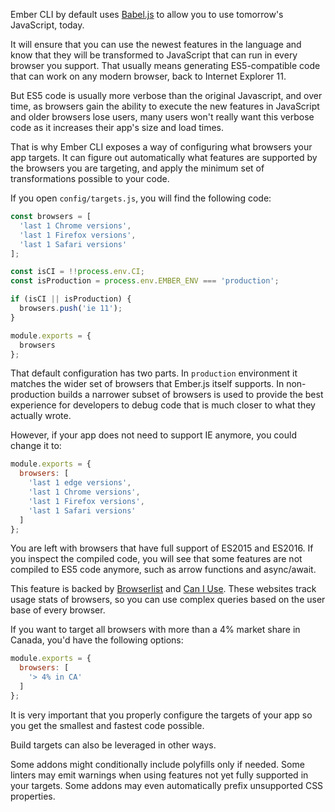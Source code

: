 Ember CLI by default uses [Babel.js](https://babeljs.io/) to allow you to use tomorrow's JavaScript, today.

It will ensure that you can use the newest features in the language and know that they will be transformed to JavaScript that can run in every browser you support.
That usually means generating ES5-compatible code that can work on any modern browser, back to Internet Explorer 11.

But ES5 code is usually more verbose than the original Javascript, and over time, as browsers gain the ability to execute the new features in JavaScript and older browsers lose users, many users won't really want this verbose code as it increases their app's size and load times.

That is why Ember CLI exposes a way of configuring what browsers your app targets.
It can figure out automatically what features are supported by the browsers you are targeting,
and apply the minimum set of transformations possible to your code.

If you open `config/targets.js`, you will find the following code:

```config/targets.js
const browsers = [
  'last 1 Chrome versions',
  'last 1 Firefox versions',
  'last 1 Safari versions'
];

const isCI = !!process.env.CI;
const isProduction = process.env.EMBER_ENV === 'production';

if (isCI || isProduction) {
  browsers.push('ie 11');
}

module.exports = {
  browsers
};
```

That default configuration has two parts.
In `production` environment it matches the wider set of browsers that Ember.js itself supports.
In non-production builds a narrower subset of browsers is used to provide the best experience 
for developers to debug code that is much closer to what they actually wrote.

However, if your app does not need to support IE anymore, you could change it to:

```config/targets.js
module.exports = {
  browsers: [
    'last 1 edge versions',
    'last 1 Chrome versions',
    'last 1 Firefox versions',
    'last 1 Safari versions'
  ]
};
```

You are left with browsers that have full support of ES2015 and ES2016.
If you inspect the compiled code, you will see that some features are not compiled to ES5 code anymore, such as arrow functions and async/await.

This feature is backed by [Browserlist](https://github.com/ai/browserslist) and [Can I Use](http://caniuse.com/).
These websites track usage stats of browsers, so you can use complex queries based on the user base of every browser.

If you want to target all browsers with more than a 4% market share in Canada,
you'd have the following options:

```config/targets.js
module.exports = {
  browsers: [
    '> 4% in CA'
  ]
};
```

It is very important that you properly configure the targets of your app so you get the smallest and fastest code possible.

Build targets can also be leveraged in other ways.

Some addons might conditionally include polyfills only if needed.
Some linters may emit warnings when using features not yet fully supported in your targets.
Some addons may even automatically prefix unsupported CSS properties.
